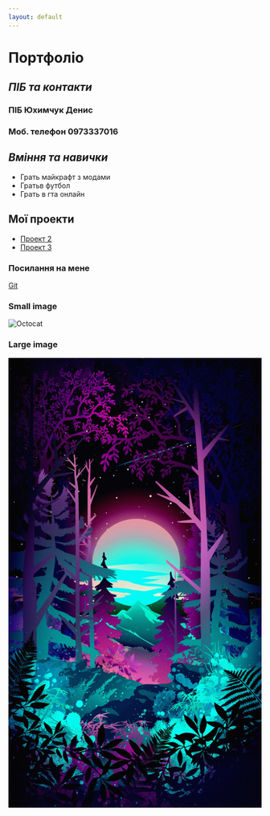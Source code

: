 ```yaml
---
layout: default
---
```


# **Портфоліо**



## **_ПІБ та контакти_**

### ПІБ Юхимчук Денис
### Моб. телефон 0973337016

## **_Вміння та навички_**

* Грать майкрафт з модами
* Гратьв футбол
* Грать в гта онлайн

## Мої проекти

* [Проект 2](https://github.com/Denchik1143/Lab-2.git)
* [Проект 3](https://github.com/Denchik1143/Lab-3.git)


### Посилання на мене

[Git](https://github.com/Denchik1143)


### Small image

![Octocat](https://github.githubassets.com/images/icons/emoji/octocat.png)

### Large image

![Branching](https://github.com/Denchik1143/DenchikM1.github.io/blob/main/image_1.jpg)



